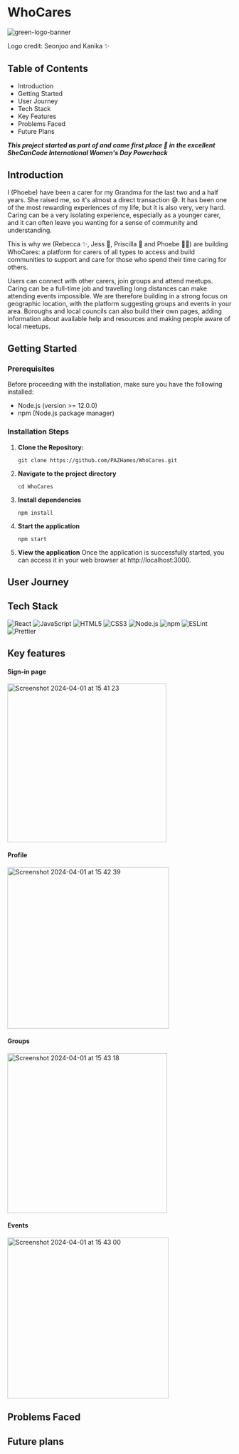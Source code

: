 # WhoCares

![green-logo-banner](https://github.com/PAZHames/WhoCares/assets/77605055/eb51be6c-2faa-446d-8443-c797e533f528)

Logo credit: Seonjoo and Kanika ✨

## Table of Contents

- Introduction
- Getting Started
- User Journey
- Tech Stack
- Key Features
- Problems Faced
- Future Plans

***This project started as part of and came first place 🥇 in the excellent SheCanCode International Women's Day Powerhack***

## Introduction

I (Phoebe) have been a carer for my Grandma for the last two and a half years. She raised me, so it's almost a direct transaction 😅. It has been one of the most rewarding experiences of my life, but it is also very, very hard. Caring can be a very isolating experience, especially as a younger carer, and it can often leave you wanting for a sense of community and understanding. 

This is why we (Rebecca ✨, Jess 💫, Priscilla 🌟 and Phoebe 🙋‍♀️) are building WhoCares: a platform for carers of all types to access and build communities to support and care for those who spend their time caring for others. 

Users can connect with other carers, join groups and attend meetups. Caring can be a full-time job and travelling long distances can make attending events impossible. We are therefore building in a strong focus on geographic location, with the platform suggesting groups and events in your area. Boroughs and local councils can also build their own pages, adding information about available help and resources and making people aware of local meetups. 

## Getting Started 

### Prerequisites

Before proceeding with the installation, make sure you have the following installed:

- Node.js (version >= 12.0.0)
- npm (Node.js package manager)

### Installation Steps

1. **Clone the Repository:**

   ```
   git clone https://github.com/PAZHames/WhoCares.git
   ```

2. **Navigate to the project directory**

   ```
   cd WhoCares
   ```

3. **Install dependencies**

   ```
   npm install
   ```

4. **Start the application**

   ```
   npm start
   ```

5. **View the application**
   Once the application is successfully started, you can access it in your web browser at http://localhost:3000.

## User Journey

## Tech Stack

![React](https://img.shields.io/badge/react-%2361DAFB.svg?style=for-the-badge&logo=react&logoColor=white)
![JavaScript](https://img.shields.io/badge/javascript-%23323330.svg?style=for-the-badge&logo=javascript&logoColor=%23F7DF1E)
![HTML5](https://img.shields.io/badge/html5-%23E34F26.svg?style=for-the-badge&logo=html5&logoColor=white)
![CSS3](https://img.shields.io/badge/css3-%231572B6.svg?style=for-the-badge&logo=css3&logoColor=white)
![Node.js](https://img.shields.io/badge/node.js-%2343853D.svg?style=for-the-badge&logo=node.js&logoColor=white)
![npm](https://img.shields.io/badge/npm-%23000000.svg?style=for-the-badge&logo=npm&logoColor=white)
![ESLint](https://img.shields.io/badge/eslint-%234B32C3.svg?style=for-the-badge&logo=eslint&logoColor=white)
![Prettier](https://img.shields.io/badge/prettier-%234B32C3.svg?style=for-the-badge&logo=prettier&logoColor=white)

## Key features

#### Sign-in page
<img width="357" alt="Screenshot 2024-04-01 at 15 41 23" src="https://github.com/PAZHames/WhoCares/assets/77605055/ff7d3ef9-85d9-4425-be8d-ec9da0df387f">

#### Profile
<img width="363" alt="Screenshot 2024-04-01 at 15 42 39" src="https://github.com/PAZHames/WhoCares/assets/77605055/7f046369-d3e9-4d5b-891f-a5a420e78933">

#### Groups
<img width="359" alt="Screenshot 2024-04-01 at 15 43 18" src="https://github.com/PAZHames/WhoCares/assets/77605055/8e97f7b2-d120-4026-a741-9f0963a22954">

#### Events
<img width="362" alt="Screenshot 2024-04-01 at 15 43 00" src="https://github.com/PAZHames/WhoCares/assets/77605055/afdb98d8-7217-4e3a-a29e-73e170d4e963">


## Problems Faced

## Future plans
